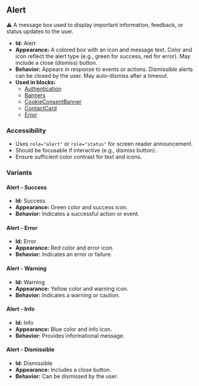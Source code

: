 ## Alert
⚠️ A message box used to display important information, feedback, or status updates to the user.
- **Id:** Alert
- **Appearance:** A colored box with an icon and message text. Color and icon reflect the alert type (e.g., green for success, red for error). May include a close (dismiss) button.
- **Behavior:** Appears in response to events or actions. Dismissible alerts can be closed by the user. May auto-dismiss after a timeout.
- **Used in blocks:**
  - [Authentication](../blocks/Authentication.md)
  - [Banners](../blocks/Banners.md)
  - [CookieConsentBanner](../blocks/CookieConsentBanner.md)
  - [ContactCard](../blocks/ContactCard.md)
  - [Error](../blocks/Error.md)
### Accessibility
- Uses `role="alert"` or `role="status"` for screen reader announcement.
- Should be focusable if interactive (e.g., dismiss button).
- Ensure sufficient color contrast for text and icons.

### Variants
#### Alert - **Success**
- **Id:** Success
- **Appearance:** Green color and success icon.
- **Behavior:** Indicates a successful action or event.
#### Alert - **Error**
- **Id:** Error
- **Appearance:** Red color and error icon.
- **Behavior:** Indicates an error or failure.
#### Alert - **Warning**
- **Id:** Warning
- **Appearance:** Yellow color and warning icon.
- **Behavior:** Indicates a warning or caution.
#### Alert - **Info**
- **Id:** Info
- **Appearance:** Blue color and info icon.
- **Behavior:** Provides informational message.
#### Alert - **Dismissible**
- **Id:** Dismissible
- **Appearance:** Includes a close button.
- **Behavior:** Can be dismissed by the user.
